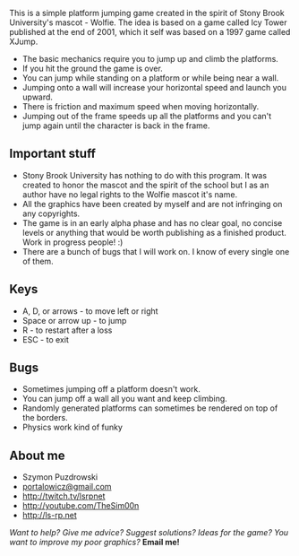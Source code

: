 This is a simple platform jumping game created in the spirit of Stony Brook University's mascot - Wolfie.
The idea is based on a game called Icy Tower published at the end of 2001, which it self was based on a 1997 game called XJump.

* The basic mechanics require you to jump up and climb the platforms.
* If you hit the ground the game is over.
* You can jump while standing on a platform or while being near a wall.
* Jumping onto a wall will increase your horizontal speed and launch you upward.
* There is friction and maximum speed when moving horizontally.
* Jumping out of the frame speeds up all the platforms and you can't jump again until the character is back in the frame.

Important stuff
---------------------------------------------------
* Stony Brook University has nothing to do with this program. It was created to honor the mascot and the spirit of the school but I as an author have no legal rights to the Wolfie mascot it's name.
* All the graphics have been created by myself and are not infringing on any copyrights.
* The game is in an early alpha phase and has no clear goal, no concise levels or anything that would be worth publishing as a finished product. Work in progress people! :)
* There are a bunch of bugs that I will work on. I know of every single one of them.

Keys
---------------------------------------------------
* A, D, or arrows - to move left or right
* Space or arrow up - to jump
* R - to restart after a loss
* ESC - to exit

Bugs
---------------------------------------------------
* Sometimes jumping off a platform doesn't work.
* You can jump off a wall all you want and keep climbing.
* Randomly generated platforms can sometimes be rendered on top of the borders.
* Physics work kind of funky

About me
---------------------------------------------------
* Szymon Puzdrowski
* portalowicz@gmail.com
* http://twitch.tv/lsrpnet
* http://youtube.com/TheSim00n
* http://ls-rp.net


*Want to help? Give me advice? Suggest solutions? Ideas for the game? You want to improve my poor graphics?* **Email me!**
